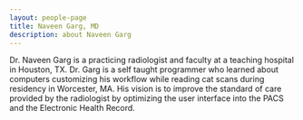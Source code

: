 ```yaml
---
layout: people-page
title: Naveen Garg, MD
description: about Naveen Garg
---
```


Dr. Naveen Garg is a practicing radiologist and faculty at a teaching hospital in Houston, TX.  Dr. Garg is a self taught programmer who learned about computers customizing his workflow while reading cat scans during residency in Worcester, MA.  His vision is to improve the standard of care provided by the radiologist by optimizing the user interface into the PACS and the Electronic Health Record.  

